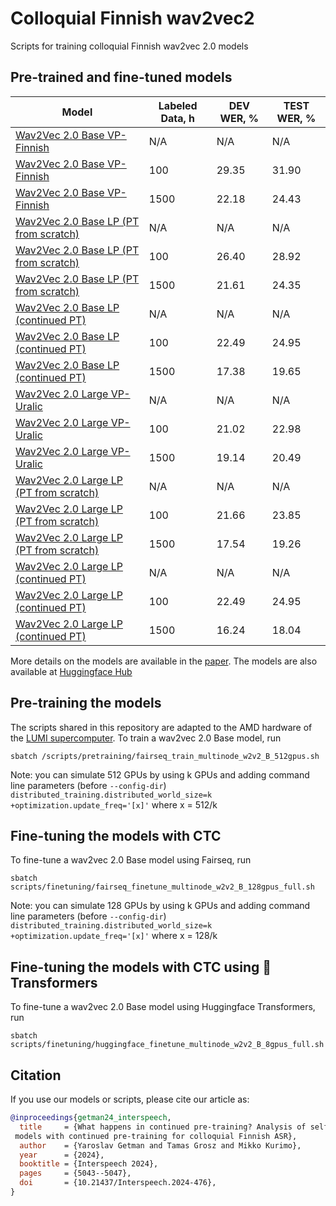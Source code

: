 # Colloquial Finnish wav2vec2
Scripts for training colloquial Finnish wav2vec 2.0 models

## Pre-trained and fine-tuned models

Model | Labeled Data, h | DEV WER, % | TEST WER, %
|---|---|---|---
[Wav2Vec 2.0 Base VP-Finnish](https://dl.fbaipublicfiles.com/voxpopuli/models/wav2vec2_base_fi_v2.pt) | N/A | N/A | N/A
[Wav2Vec 2.0 Base VP-Finnish](https://huggingface.co/GetmanY1/wav2vec2-base-fi-voxpopuli-v2-100h) | 100 | 29.35 | 31.90
[Wav2Vec 2.0 Base VP-Finnish](https://zenodo.org/doi/10.5281/zenodo.11571810) | 1500 | 22.18 | 24.43
[Wav2Vec 2.0 Base LP (PT from scratch)](https://zenodo.org/doi/10.5281/zenodo.11572683) | N/A | N/A | N/A
[Wav2Vec 2.0 Base LP (PT from scratch)](https://huggingface.co/GetmanY1/wav2vec2-base-fi-lp-from-scratch-100h) | 100 | 26.40 | 28.92
[Wav2Vec 2.0 Base LP (PT from scratch)](https://zenodo.org/doi/10.5281/zenodo.11572956) | 1500 | 21.61 | 24.35
[Wav2Vec 2.0 Base LP (continued PT)](https://zenodo.org/doi/10.5281/zenodo.11573133) | N/A | N/A | N/A
[Wav2Vec 2.0 Base LP (continued PT)](https://huggingface.co/GetmanY1/wav2vec2-base-fi-lp-cont-pt-100h) | 100 | 22.49 | 24.95
[Wav2Vec 2.0 Base LP (continued PT)](https://zenodo.org/doi/10.5281/zenodo.11573213) | 1500 | 17.38 | 19.65
[Wav2Vec 2.0 Large VP-Uralic](https://dl.fbaipublicfiles.com/voxpopuli/models/wav2vec2_large_uralic_v2.pt) | N/A | N/A | N/A
[Wav2Vec 2.0 Large VP-Uralic](https://huggingface.co/GetmanY1/wav2vec2-large-uralic-voxpopuli-v2-100h) | 100 | 21.02 | 22.98
[Wav2Vec 2.0 Large VP-Uralic](https://zenodo.org/doi/10.5281/zenodo.11573577) | 1500 | 19.14 | 20.49
[Wav2Vec 2.0 Large LP (PT from scratch)](https://zenodo.org/doi/10.5281/zenodo.11573671) | N/A | N/A | N/A
[Wav2Vec 2.0 Large LP (PT from scratch)](https://huggingface.co/GetmanY1/wav2vec2-large-fi-lp-from-scratch-100h) | 100 | 21.66 | 23.85
[Wav2Vec 2.0 Large LP (PT from scratch)](https://zenodo.org/doi/10.5281/zenodo.11573886) | 1500 | 17.54 | 19.26
[Wav2Vec 2.0 Large LP (continued PT)](https://zenodo.org/doi/10.5281/zenodo.11573973) | N/A | N/A | N/A
[Wav2Vec 2.0 Large LP (continued PT)](https://huggingface.co/GetmanY1/wav2vec2-large-fi-lp-cont-pt-100h) | 100 | 22.49 | 24.95
[Wav2Vec 2.0 Large LP (continued PT)](https://zenodo.org/doi/10.5281/zenodo.11574055) | 1500 | 16.24 | 18.04

More details on the models are available in the [paper](TODO).
The models are also available at [Huggingface Hub](https://huggingface.co/collections/GetmanY1/colloquial-finnish-wav2vec2-665f0d692c7800b0d999920d)

## Pre-training the models

The scripts shared in this repository are adapted to the AMD hardware of the [LUMI supercomputer](https://www.lumi-supercomputer.eu/). To train a wav2vec 2.0 Base model, run

```
sbatch /scripts/pretraining/fairseq_train_multinode_w2v2_B_512gpus.sh
```

Note: you can simulate 512 GPUs by using k GPUs and adding command line parameters (before `--config-dir`)
`distributed_training.distributed_world_size=k` `+optimization.update_freq='[x]'` where x = 512/k

## Fine-tuning the models with CTC

To fine-tune a wav2vec 2.0 Base model using Fairseq, run

```
sbatch scripts/finetuning/fairseq_finetune_multinode_w2v2_B_128gpus_full.sh
```

Note: you can simulate 128 GPUs by using k GPUs and adding command line parameters (before `--config-dir`)
`distributed_training.distributed_world_size=k` `+optimization.update_freq='[x]'` where x = 128/k

## Fine-tuning the models with CTC using 🤗Transformers

To fine-tune a wav2vec 2.0 Base model using Huggingface Transformers, run

```
sbatch scripts/finetuning/huggingface_finetune_multinode_w2v2_B_8gpus_full.sh
```

## Citation

If you use our models or scripts, please cite our article as:

```bibtex
@inproceedings{getman24_interspeech,
  title     = {What happens in continued pre-training? Analysis of self-supervised speech
 models with continued pre-training for colloquial Finnish ASR},
  author    = {Yaroslav Getman and Tamas Grosz and Mikko Kurimo},
  year      = {2024},
  booktitle = {Interspeech 2024},
  pages     = {5043--5047},
  doi       = {10.21437/Interspeech.2024-476},
}
```
